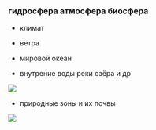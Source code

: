 ### гидросфера атмосфера биосфера



















 







- климат

- ветра

- мировой океан 

- внутрение воды реки озёра и др 


![](https://fsd.multiurok.ru/html/2021/02/22/s_6033585dd44f7/1641364_8.jpeg)

- природные зоны и их почвы


![](https://geographyofrussia.com/wp-content/uploads/2009/04/03.png)